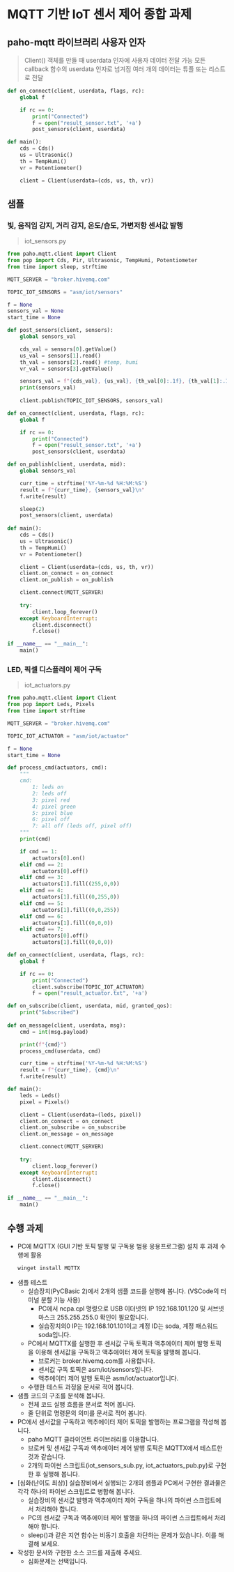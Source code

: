# MQTT 기반 IoT 센서 제어 종합 과제

## paho-mqtt 라이브러리 사용자 인자
> Client() 객체를 만들 때 userdata 인자에 사용자 데이터 전달 가능
> 모든 callback 함수의 userdata 인자로 넘겨짐
> 여러 개의 데이터는 튜플 또는 리스트로 전달

```python
def on_connect(client, userdata, flags, rc):
    global f

    if rc == 0:
        print("Connected")
        f = open("result_sensor.txt", '+a')
        post_sensors(client, userdata)

def main():
    cds = Cds()
    us = Ultrasonic()
    th = TempHumi()
    vr = Potentiometer()

    client = Client(userdata=(cds, us, th, vr))
```

## 샘플
### 빛, 움직임 감지, 거리 감지, 온도/습도, 가변저항 센서값 발행
> iot_sensors.py

```python
from paho.mqtt.client import Client
from pop import Cds, Pir, Ultrasonic, TempHumi, Potentiometer
from time import sleep, strftime

MQTT_SERVER = "broker.hivemq.com"

TOPIC_IOT_SENSORS = "asm/iot/sensors"

f = None
sensors_val = None
start_time = None

def post_sensors(client, sensors):
    global sensors_val

    cds_val = sensors[0].getValue()
    us_val = sensors[1].read()
    th_val = sensors[2].read() #temp, humi
    vr_val = sensors[3].getValue()

    sensors_val = f"{cds_val}, {us_val}, {th_val[0]:.1f}, {th_val[1]:.1f}, {vr_val}"
    print(sensors_val)
    
    client.publish(TOPIC_IOT_SENSORS, sensors_val)

def on_connect(client, userdata, flags, rc):
    global f

    if rc == 0:
        print("Connected")
        f = open("result_sensor.txt", '+a')
        post_sensors(client, userdata)

def on_publish(client, userdata, mid):
    global sensors_val

    curr_time = strftime('%Y-%m-%d %H:%M:%S')
    result = f"{curr_time}, {sensors_val}\n"
    f.write(result)

    sleep(2)
    post_sensors(client, userdata)
    
def main():
    cds = Cds()
    us = Ultrasonic()
    th = TempHumi()
    vr = Potentiometer()

    client = Client(userdata=(cds, us, th, vr))
    client.on_connect = on_connect
    client.on_publish = on_publish

    client.connect(MQTT_SERVER)
    
    try:
        client.loop_forever()
    except KeyboardInterrupt:
        client.disconnect()
        f.close()

if __name__ == "__main__":
    main()
```

### LED, 픽셀 디스플레이 제어 구독
> iot_actuators.py
```python
from paho.mqtt.client import Client
from pop import Leds, Pixels
from time import strftime

MQTT_SERVER = "broker.hivemq.com"

TOPIC_IOT_ACTUATOR = "asm/iot/actuator" 

f = None
start_time = None

def process_cmd(actuators, cmd):
    """
    cmd:
        1: leds on
        2: leds off
        3: pixel red
        4: pixel green
        5: pixel blue
        6: pixel off
        7: all off (leds off, pixel off)
    """
    print(cmd)

    if cmd == 1:
        actuators[0].on()    
    elif cmd == 2:
        actuators[0].off()
    elif cmd == 3:
        actuators[1].fill((255,0,0))
    elif cmd == 4:
        actuators[1].fill((0,255,0))
    elif cmd == 5:
        actuators[1].fill((0,0,255))
    elif cmd == 6:
        actuators[1].fill((0,0,0))
    elif cmd == 7:
        actuators[0].off()    
        actuators[1].fill((0,0,0))

def on_connect(client, userdata, flags, rc):
    global f

    if rc == 0:
        print("Connected")
        client.subscribe(TOPIC_IOT_ACTUATOR)
        f = open("result_actuator.txt", '+a')

def on_subscribe(client, userdata, mid, granted_qos):
    print("Subscribed")
    
def on_message(client, userdata, msg):
    cmd = int(msg.payload)

    print(f"{cmd}")
    process_cmd(userdata, cmd)

    curr_time = strftime('%Y-%m-%d %H:%M:%S')
    result = f"{curr_time}, {cmd}\n"
    f.write(result)

def main():
    leds = Leds()
    pixel = Pixels()

    client = Client(userdata=(leds, pixel))
    client.on_connect = on_connect
    client.on_subscribe = on_subscribe
    client.on_message = on_message

    client.connect(MQTT_SERVER)
    
    try:
        client.loop_forever()
    except KeyboardInterrupt:
        client.disconnect()
        f.close()

if __name__ == "__main__":
    main()
```

## 수행 과제
- PC에 MQTTX (GUI 기반 토픽 발행 및 구독용 범용 응용프로그램) 설치 후 과제 수행에 활용
  ```sh
  winget install MQTTX
  ```
- 샘플 테스트
  - 실습장치(PyCBasic 2)에서 2개의 샘플 코드를 실행해 봅니다. (VSCode의 터미널 분할 기능 사용)
    - PC에서 ncpa.cpl 명령으로 USB 이더넷의 IP 192.168.101.120 및 서브넷마스크 255.255.255.0 확인이 필요합니다.   
    - 실습장치의0 IP는 192.168.101.101이고 계정 ID는 soda, 계정 패스워드 soda입니다.
  - PC에서 MQTTX를 실행한 후 센서값 구독 토픽과 액추에이터 제어 발행 토픽을 이용해 센서값을 구독하고 액추에이터 제어 토픽을 발행해 봅니다.
    - 브로커는 broker.hivemq.com를 사용합니다.
    - 센서값 구독 토픽은 asm/iot/sensors입니다.
    - 액추에이터 제어 발행 토픽은 asm/iot/actuator입니다.
  - 수행한 테스트 과정을 문서로 적어 봅니다.
- 샘플 코드의 구조를 분석해 봅니다.
  - 전체 코드 실행 흐름을 문서로 적어 봅니다.
  - 줄 단위로 명령문의 의미를 문서로 적어 봅니다.
- PC에서 센서값을 구독하고 액추에이터 제어 토픽을 발행하는 프로그램을 작성해 봅니다.
  - paho MQTT 클라이언트 라이브러리를 이용합니다.
  - 브로커 및 센서값 구독과 액추에이터 제어 발행 토픽은 MQTTX에서 테스트한 것과 같습니다.
  - 2개의 파이썬 스크립트(iot_sensors_sub.py, iot_actuators_pub.py)로 구현한 후 실행해 봅니다.
- [심화(난이도 최상)] 실습장비에서 실행되는 2개의 샘플과 PC에서 구현한 결과물은 각각 하나의 파이썬 스크립트로 병합해 봅니다.
  - 실습장비의 센서값 발행과 액추에이터 제어 구독을 하나의 파이썬 스크립트에서 처리해야 합니다.
  - PC의 센서값 구독과 액추에이터 제어 발행을 하나의 파이썬 스크립트에서 처리해야 합니다.
  - sleep()과 같은 지연 함수는 비동기 호출을 차단하는 문제가 있습니다. 이를 해결해 보세요.  
- 작성한 문서와 구현한 소스 코드를 제출해 주세요.
  - 심화문제는 선택입니다. 
